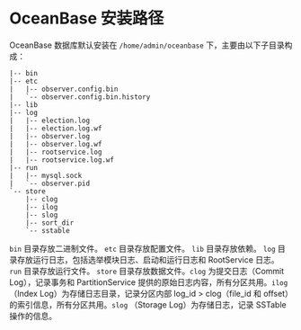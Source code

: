 # OceanBase 安装路径

OceanBase 数据库默认安装在 `/home/admin/oceanbase` 下，主要由以下子目录构成：

```text
|-- bin
|-- etc
|   |-- observer.config.bin
|   `-- observer.config.bin.history
|-- lib
|-- log
|   |-- election.log
|   |-- election.log.wf
|   |-- observer.log
|   |-- observer.log.wf
|   |-- rootservice.log
|   |-- rootservice.log.wf
|-- run
|   |-- mysql.sock
|   `-- observer.pid
`-- store
    |-- clog
    |-- ilog
    |-- slog
    |-- sort_dir
    `-- sstable
```

`bin` 目录存放二进制文件。
`etc` 目录存放配置文件。
`lib` 目录存放依赖。
`log` 目录存放运行日志，包括选举模块日志、启动和运行日志和 RootService 日志。
`run` 目录存放运行文件。
`store` 目录存放数据文件。`clog` 为提交日志（Commit Log），记录事务和 PartitionService 提供的原始日志内容，所有分区共用。`ilog` （Index Log）为存储日志目录，记录分区内部 log_id > clog（file_id 和 offset）的索引信息，所有分区共用。`slog` （Storage Log）为存储日志，记录 SSTable 操作的信息。

